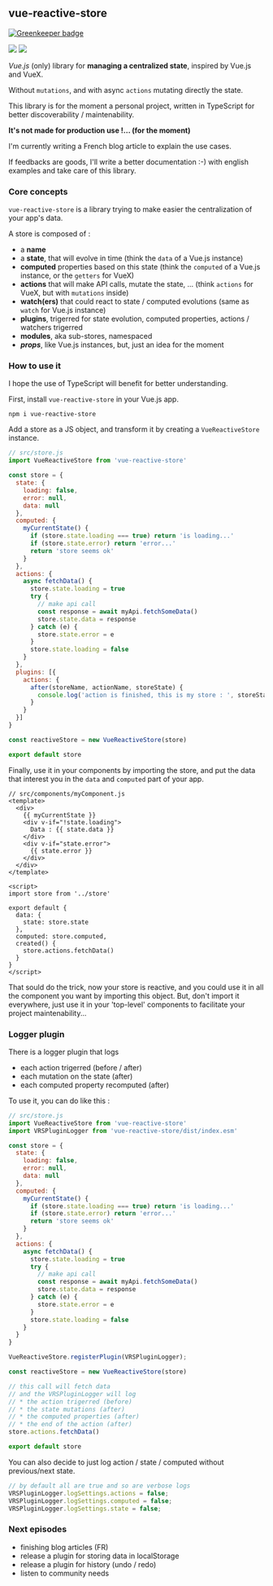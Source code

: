 ## vue-reactive-store

[![Greenkeeper badge](https://badges.greenkeeper.io/mdartic/vue-reactive-store.svg)](https://greenkeeper.io/)

![](https://gitlab.com/mad-z/vue-reactive-store-ci-cd/badges/master/pipeline.svg)
![](https://gitlab.com/mad-z/vue-reactive-store-ci-cd/badges/master/coverage.svg)

*Vue.js* (only) library for **managing a centralized state**, inspired by Vue.js and VueX.

Without `mutations`, and with async `actions` mutating directly the state.

This library is for the moment a personal project, written in TypeScript
for better discoverability / maintenability.

**It's not made for production use !... (for the moment)**

I'm currently writing a French blog article to explain the use cases.

If feedbacks are goods, I'll write a better documentation :-)
with english examples and take care of this library.

### Core concepts

`vue-reactive-store` is a library trying to make easier
the centralization of your app's data.

A store is composed of :
* a **name**
* a **state**, that will evolve in time (think the `data` of a Vue.js instance)
* **computed** properties based on this state (think the `computed` of a Vue.js instance, or the `getters` for VueX)
* **actions** that will make API calls, mutate the state, ... (think `actions` for VueX, but with `mutations` inside)
* **watch(ers)** that could react to state / computed evolutions (same as `watch` for Vue.js instance)
* **plugins**, trigerred for state evolution, computed properties, actions / watchers trigerred
* **modules**, aka sub-stores, namespaced
* ***props***, like Vue.js instances, but, just an idea for the moment

### How to use it

I hope the use of TypeScript will benefit for better understanding.

First, install `vue-reactive-store` in your Vue.js app.

```
npm i vue-reactive-store
```

Add a store as a JS object, and transform it by creating
a `VueReactiveStore` instance.

```js
// src/store.js
import VueReactiveStore from 'vue-reactive-store'

const store = {
  state: {
    loading: false,
    error: null,
    data: null
  },
  computed: {
    myCurrentState() {
      if (store.state.loading === true) return 'is loading...'
      if (store.state.error) return 'error...'
      return 'store seems ok'
    }
  },
  actions: {
    async fetchData() {
      store.state.loading = true
      try {
        // make api call
        const response = await myApi.fetchSomeData()
        store.state.data = response
      } catch (e) {
        store.state.error = e
      }
      store.state.loading = false
    }
  },
  plugins: [{
    actions: {
      after(storeName, actionName, storeState) {
        console.log('action is finished, this is my store : ', storeState)
      }
    }
  }]
}

const reactiveStore = new VueReactiveStore(store)

export default store
```

Finally, use it in your components by importing the store,
and put the data that interest you in the `data` and `computed`
part of your app.

```vue
// src/components/myComponent.js
<template>
  <div>
    {{ myCurrentState }}
    <div v-if="!state.loading">
      Data : {{ state.data }}
    </div>
    <div v-if="state.error">
      {{ state.error }}
    </div>
  </div>
</template>

<script>
import store from '../store'

export default {
  data: {
    state: store.state
  },
  computed: store.computed,
  created() {
    store.actions.fetchData()
  }
}
</script>
```

That sould do the trick, now your store is reactive,
and you could use it in all the component you want by importing
this object.
But, don't import it everywhere, just use it in your 'top-level'
components to facilitate your project maintenability...

### Logger plugin

There is a logger plugin that logs 
* each action trigerred (before / after)
* each mutation on the state (after)
* each computed property recomputed (after)

To use it, you can do like this :

```js
// src/store.js
import VueReactiveStore from 'vue-reactive-store'
import VRSPluginLogger from 'vue-reactive-store/dist/index.esm'

const store = {
  state: {
    loading: false,
    error: null,
    data: null
  },
  computed: {
    myCurrentState() {
      if (store.state.loading === true) return 'is loading...'
      if (store.state.error) return 'error...'
      return 'store seems ok'
    }
  },
  actions: {
    async fetchData() {
      store.state.loading = true
      try {
        // make api call
        const response = await myApi.fetchSomeData()
        store.state.data = response
      } catch (e) {
        store.state.error = e
      }
      store.state.loading = false
    }
  }
}

VueReactiveStore.registerPlugin(VRSPluginLogger);

const reactiveStore = new VueReactiveStore(store)

// this call will fetch data
// and the VRSPluginLogger will log
// * the action trigerred (before)
// * the state mutations (after)
// * the computed properties (after)
// * the end of the action (after)
store.actions.fetchData()

export default store
```

You can also decide to just log action / state / computed without previous/next state.

```js
// by default all are true and so are verbose logs
VRSPluginLogger.logSettings.actions = false;
VRSPluginLogger.logSettings.computed = false;
VRSPluginLogger.logSettings.state = false;
```


### Next episodes

* finishing blog articles (FR)
* release a plugin for storing data in localStorage
* release a plugin for history (undo / redo)
* listen to community needs

